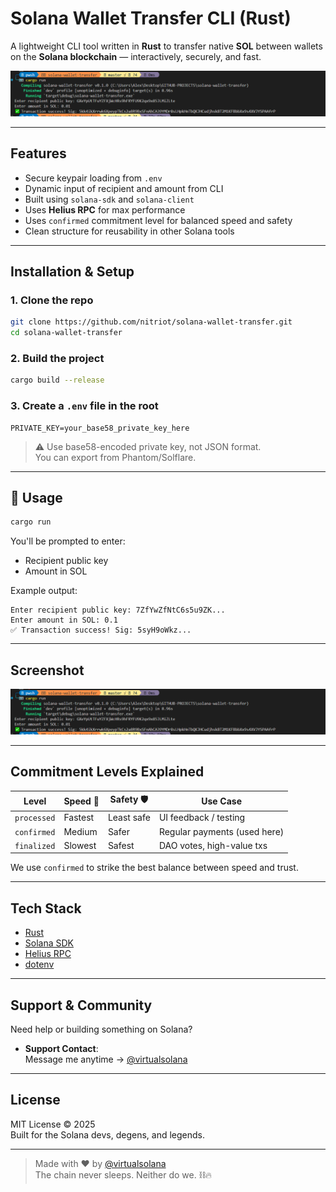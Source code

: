 #  Solana Wallet Transfer CLI (Rust)

A lightweight CLI tool written in **Rust** to transfer native **SOL** between wallets on the **Solana blockchain** — interactively, securely, and fast.


![tx-preview](./tx-preview.png)

---

##  Features

-  Secure keypair loading from `.env`
-  Dynamic input of recipient and amount from CLI
-  Built using `solana-sdk` and `solana-client`
-  Uses **Helius RPC** for max performance
-  Uses `confirmed` commitment level for balanced speed and safety
-  Clean structure for reusability in other Solana tools

---

##  Installation & Setup

### 1. Clone the repo

```bash
git clone https://github.com/nitriot/solana-wallet-transfer.git
cd solana-wallet-transfer
```

### 2. Build the project

```bash
cargo build --release
```

### 3. Create a `.env` file in the root

```env
PRIVATE_KEY=your_base58_private_key_here
```

> ⚠️ Use base58-encoded private key, not JSON format.  
> You can export from Phantom/Solflare.

---

## 🚀 Usage

```bash
cargo run
```

You'll be prompted to enter:
- Recipient public key
- Amount in SOL

Example output:

```
Enter recipient public key: 7ZfYwZfNtC6s5u9ZK...
Enter amount in SOL: 0.1
✅ Transaction success! Sig: 5syH9oWkz...
```

---

##  Screenshot

![tx-preview](./tx-preview.png)

---

##  Commitment Levels Explained

| Level        | Speed 🚀 | Safety 🛡️ | Use Case                          |
|--------------|----------|-----------|-----------------------------------|
| `processed`  | Fastest  | Least safe | UI feedback / testing             |
| `confirmed`  | Medium   | Safer      | Regular payments (used here)      |
| `finalized`  | Slowest  | Safest     | DAO votes, high-value txs         |

We use `confirmed` to strike the best balance between speed and trust.

---

##  Tech Stack

- [Rust](https://www.rust-lang.org/)
- [Solana SDK](https://docs.rs/solana-sdk)
- [Helius RPC](https://helius.dev/)
- [dotenv](https://crates.io/crates/dotenv)

---

##  Support & Community

Need help or building something on Solana?

-  **Support Contact**:  
  Message me anytime → [@virtualsolana](https://t.me/virtualsolana)

---

##  License

MIT License © 2025  
Built for the Solana devs, degens, and legends.

---

> Made with ❤️ by [@virtualsolana](https://t.me/virtualsolana)  
> The chain never sleeps. Neither do we. ⛓️🔥

